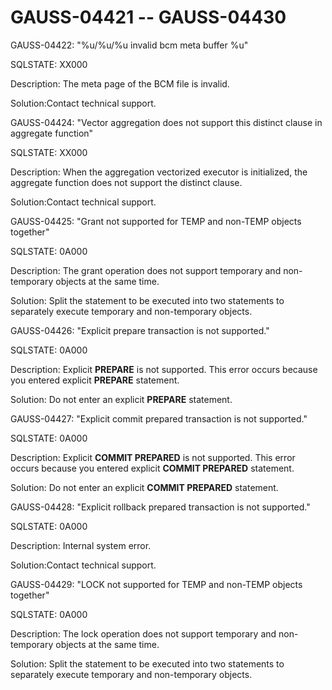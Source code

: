 # GAUSS-04421 -- GAUSS-04430<a name="EN-US_TOPIC_0302073429"></a>

GAUSS-04422: "%u/%u/%u invalid bcm meta buffer %u"

SQLSTATE: XX000

Description: The meta page of the BCM file is invalid.

Solution:Contact technical support.

GAUSS-04424: "Vector aggregation does not support this distinct clause in aggregate function"

SQLSTATE: XX000

Description: When the aggregation vectorized executor is initialized, the aggregate function does not support the distinct clause.

Solution:Contact technical support.

GAUSS-04425: "Grant not supported for TEMP and non-TEMP objects together"

SQLSTATE: 0A000

Description: The grant operation does not support temporary and non-temporary objects at the same time.

Solution: Split the statement to be executed into two statements to separately execute temporary and non-temporary objects.

GAUSS-04426: "Explicit prepare transaction is not supported."

SQLSTATE: 0A000

Description: Explicit  **PREPARE**  is not supported. This error occurs because you entered explicit  **PREPARE**  statement.

Solution: Do not enter an explicit  **PREPARE**  statement.

GAUSS-04427: "Explicit commit prepared transaction is not supported."

SQLSTATE: 0A000

Description: Explicit  **COMMIT PREPARED**  is not supported. This error occurs because you entered explicit  **COMMIT PREPARED**  statement.

Solution: Do not enter an explicit  **COMMIT PREPARED**  statement.

GAUSS-04428: "Explicit rollback prepared transaction is not supported."

SQLSTATE: 0A000

Description: Internal system error.

Solution:Contact technical support.

GAUSS-04429: "LOCK not supported for TEMP and non-TEMP objects together"

SQLSTATE: 0A000

Description: The lock operation does not support temporary and non-temporary objects at the same time.

Solution: Split the statement to be executed into two statements to separately execute temporary and non-temporary objects.


